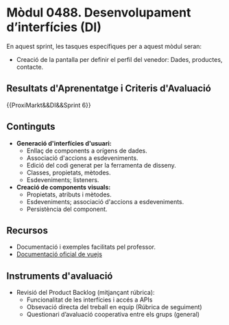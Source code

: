 # **Mòdul 0488**. Desenvolupament d’interfícies (DI)

En aquest sprint, les tasques específiques per a aquest mòdul seran:

* Creació de la pantalla per definir el perfil del venedor: Dades, productes, contacte.
  

## Resultats d'Aprenentatge i Criteris d'Avaluació

{{ProxiMarkt&&DI&&Sprint 6}}


## Continguts

* **Generació d'interfícies d'usuari:**
    * Enllaç de components a orígens de dades.
    * Associació d'accions a esdeveniments.
    * Edició del codi generat per la ferramenta de disseny.
    * Classes, propietats, mètodes.
    * Esdeveniments; listeners.
* **Creació de components visuals:**
    * Propietats, atributs i mètodes.
    * Esdeveniments; associació d'accions a esdeveniments.
    * Persistència del component.

## Recursos

* Documentació i exemples facilitats pel professor.
* [Documentació oficial de vuejs](https://vuejs.org/guide/introduction.html)

## Instruments d'avaluació

* Revisió del Product Backlog (mitjançant rúbrica):  
    * Funcionalitat de les interfícies i accés a APIs
    * Obsevació directa del treball en equip (Rúbrica de seguiment)
    * Questionari d’avaluació cooperativa entre els grups (general)





